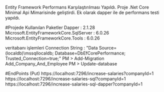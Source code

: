 Entity Framework Performans Karşılaştırılması Yapıldı.
Proje .Net Core Minimal Api  Mimarisinde geliştirdi.
Ek olarak dapper ile de performans testi yapıldı.

#Projede Kullanılan Paketler
Dapper : 2.1.28
Microsoft.EntityFrameworkCore.SqlServer : 6.0.26
Microsoft.EntityFrameworkCore.Tools : 6.0.26

veritabanı işlemleri
Connection String : "Data Source=(localdb)\\mssqllocaldb; Database=DbEfCorePerformance; Trusted_Connection=true;"
PM > Add-Migration Add_Company_And_Employee
PM > Update-database

#EndPoints (Put)
https://localhost:7296/increase-salaries?companyId=1
https://localhost:7296/increase-salaries-sql?companyId=1
https://localhost:7296/increase-salaries-sql-dapper?companyId=1
